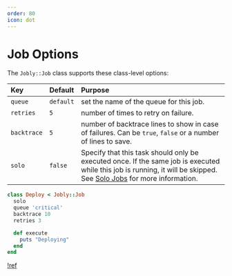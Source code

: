 ```yaml
---
order: 80
icon: dot
---
```


# Job Options

The `Jobly::Job` class supports these class-level options:

| Key | Default | Purpose |
| :--- | :--- | :--- |
| `queue` | `default` | set the name of the queue for this job. |
| `retries` | `5` | number of times to retry on failure. |
| `backtrace` | `5` | number of backtrace lines to show in case of failures. Can be `true`, `false` or a number of lines to save. |
| `solo` | `false` | Specify that this task should only be executed once. If the same job is executed while this job is running, it will be skipped. See [Solo Jobs](solo-jobs.md) for more information. |

```ruby Example
class Deploy < Jobly::Job
  solo
  queue 'critical'
  backtrace 10
  retries 3

  def execute
    puts "Deploying"
  end
end
```

[!ref](solo-jobs.md)

